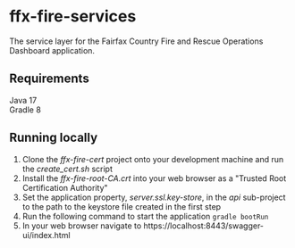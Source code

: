 # ffx-fire-services
The service layer for the Fairfax Country Fire and Rescue Operations Dashboard application.

## Requirements
Java 17<br/>
Gradle 8<br/>

## Running locally
1. Clone the *ffx-fire-cert* project onto your development machine and run the *create_cert.sh* script
2. Install the *ffx-fire-root-CA.crt* into your web browser as a "Trusted Root Certification Authority" 
3. Set the application property, *server.ssl.key-store*, in the *api* sub-project to the path to the keystore file created in the first step
4. Run the following command to start the application ```gradle bootRun```
5. In your web browser navigate to https://localhost:8443/swagger-ui/index.html
